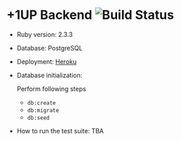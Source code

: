 # +1UP Backend ![Build Status](https://travis-ci.org/Plus1Up/Plus1UpBackend.svg?branch=master)

* Ruby version: 2.3.3

* Database: PostgreSQL

* Deployment: [Heroku](http://plus1up.herokuapp.com/api/coaches/)

* Database initialization:

    Perform following steps
    - `db:create`
    - `db:migrate`
    - `db:seed`

* How to run the test suite: TBA
